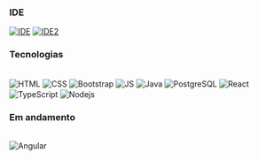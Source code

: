 ### IDE
[![IDE](https://img.shields.io/badge/Visual_Studio_Code-0078D4?style=for-the-badge&logo=visual%20studio%20code&logoColor=white
)](https://code.visualstudio.com)
[![IDE2](https://img.shields.io/badge/Eclipse-2C2255?style=for-the-badge&logo=eclipse&logoColor=white
)](https://eclipseide.org)

### Tecnologias 

<div style="display: inline_block"> <br/>
    <img align="center" alt="HTML" src="https://img.shields.io/badge/HTML5-E34F26?style=for-the-badge&logo=html5&logoColor=white"/>
    <img align="center" alt="CSS" src="https://img.shields.io/badge/CSS3-1572B6?style=for-the-badge&logo=css3&logoColor=white"/>
    <img align="center" alt="Bootstrap" src="https://img.shields.io/badge/Bootstrap-563D7C?style=for-the-badge&logo=bootstrap&logoColor=white"/>
    <img align="center" alt="JS" src="https://img.shields.io/badge/JavaScript-F7DF1E?style=for-the-badge&logo=javascript&logoColor=black"/>
    <img align="center" alt="Java" src="https://img.shields.io/badge/Java-ED8B00?style=for-the-badge&logo=openjdk&logoColor=white"/>
    <img align="center" alt="PostgreSQL" src="https://img.shields.io/badge/PostgreSQL-316192?style=for-the-badge&logo=postgresql&logoColor=white"/>
    <img align="center" alt="React" src="https://img.shields.io/badge/React-20232A?style=for-the-badge&logo=react&logoColor=61DAFB"/>
    <img align="center" alt="TypeScript" src="https://img.shields.io/badge/TypeScript-007ACC?style=for-the-badge&logo=typescript&logoColor=white"/>
    <img align="center" alt="Nodejs" src="https://img.shields.io/badge/Node.js-43853D?style=for-the-badge&logo=node.js&logoColor=white"/
</div>

### Em andamento
<div style="display: inline_block"> <br/>
    <img align="center" alt="Angular" src="https://img.shields.io/badge/Angular-DD0031?style=for-the-badge&logo=angular&logoColor=white"/>
</div>
